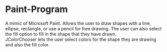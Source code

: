 # Paint-Program
A mimic of Microsoft Paint.
Allows the user to draw shapes with a line, ellipse, rectangle, or use a pencil for free drawing.
The user can also select the fill option to fill in the shape that they have drawn.  
JColorChooser lets the user select colors for the shape they are drawing and also the fill color.
